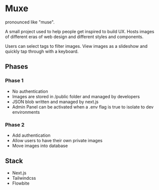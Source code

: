 # Muxe

pronounced like "muse".

A small project used to help people get inspired to build UX. Hosts images of different
eras of web design and different styles and components.

Users can select tags to filter images. View images as a slideshow and quickly tap through
with a keyboard.

## Phases

### Phase 1

* No authentication
* Images are stored in /public folder and managed by developers
* JSON blob written and managed by next.js
* Admin Panel can be activated when a .env flag is true to isolate to dev environments

### Phase 2

* Add authentication
* Allow users to have their own private images
* Move images into database

## Stack

* Next.js
* Tailwindcss
* Flowbite
